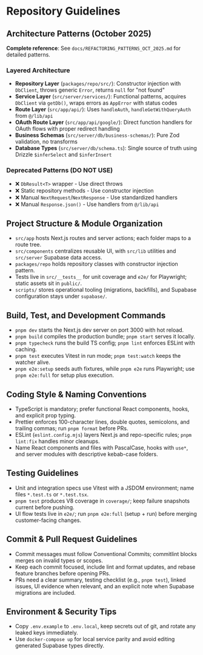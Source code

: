 # Repository Guidelines

## Architecture Patterns (October 2025)

**Complete reference**: See `docs/REFACTORING_PATTERNS_OCT_2025.md` for detailed patterns.

### Layered Architecture

- **Repository Layer** (`packages/repo/src/`): Constructor injection with `DbClient`, throws generic `Error`, returns `null` for "not found"
- **Service Layer** (`src/server/services/`): Functional patterns, acquires `DbClient` via `getDb()`, wraps errors as `AppError` with status codes
- **Route Layer** (`src/app/api/`): Uses `handleAuth`, `handleGetWithQueryAuth` from `@/lib/api`
- **OAuth Route Layer** (`src/app/api/google/`): Direct function handlers for OAuth flows with proper redirect handling
- **Business Schemas** (`src/server/db/business-schemas/`): Pure Zod validation, no transforms
- **Database Types** (`src/server/db/schema.ts`): Single source of truth using Drizzle `$inferSelect` and `$inferInsert`

### Deprecated Patterns (DO NOT USE)

- ❌ `DbResult<T>` wrapper - Use direct throws
- ❌ Static repository methods - Use constructor injection
- ❌ Manual `NextRequest`/`NextResponse` - Use standardized handlers
- ❌ Manual `Response.json()` - Use handlers from `@/lib/api`

## Project Structure & Module Organization

- `src/app` hosts Next.js routes and server actions; each folder maps to a route tree.
- `src/components` centralizes reusable UI, with `src/lib` utilities and `src/server` Supabase data access.
- `packages/repo` holds repository classes with constructor injection pattern.
- Tests live in `src/__tests__` for unit coverage and `e2e/` for Playwright; static assets sit in `public/`.
- `scripts/` stores operational tooling (migrations, backfills), and Supabase configuration stays under `supabase/`.

## Build, Test, and Development Commands

- `pnpm dev` starts the Next.js dev server on port 3000 with hot reload.
- `pnpm build` compiles the production bundle; `pnpm start` serves it locally.
- `pnpm typecheck` runs the build TS config; `pnpm lint` enforces ESLint with caching.
- `pnpm test` executes Vitest in run mode; `pnpm test:watch` keeps the watcher alive.
- `pnpm e2e:setup` seeds auth fixtures, while `pnpm e2e` runs Playwright; use `pnpm e2e:full` for setup plus execution.

## Coding Style & Naming Conventions

- TypeScript is mandatory; prefer functional React components, hooks, and explicit prop typing.
- Prettier enforces 100-character lines, double quotes, semicolons, and trailing commas; run `pnpm format` before PRs.
- ESLint (`eslint.config.mjs`) layers Next.js and repo-specific rules; `pnpm lint:fix` handles minor cleanups.
- Name React components and files with PascalCase, hooks with `use*`, and server modules with descriptive kebab-case folders.

## Testing Guidelines

- Unit and integration specs use Vitest with a JSDOM environment; name files `*.test.ts` or `*.test.tsx`.
- `pnpm test` produces V8 coverage in `coverage/`; keep failure snapshots current before pushing.
- UI flow tests live in `e2e/`; run `pnpm e2e:full` (setup + run) before merging customer-facing changes.

## Commit & Pull Request Guidelines

- Commit messages must follow Conventional Commits; commitlint blocks merges on invalid types or scopes.
- Keep each commit focused, include lint and format updates, and rebase feature branches before opening PRs.
- PRs need a clear summary, testing checklist (e.g., `pnpm test`), linked issues, UI evidence when relevant, and an explicit note when Supabase migrations are included.

## Environment & Security Tips

- Copy `.env.example` to `.env.local`, keep secrets out of git, and rotate any leaked keys immediately.
- Use `docker-compose up` for local service parity and avoid editing generated Supabase types directly.
